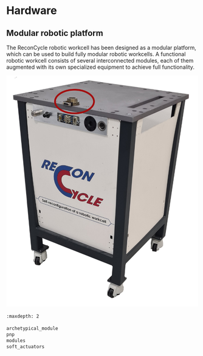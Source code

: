 # Hardware

## Modular robotic platform 

The ReconCycle robotic workcell has been designed as a modular platform, which can be used to build fully modular robotic workcells. A functional robotic workcell consists of several interconnected modules, each of them augmented with its own specialized equipment to achieve full functionality.

<p align="center">
  <img src="figures_module/Archetypical_module_2.jpg" />
</p>

<TODO zamenjaj sliko>

```{toctree}
:maxdepth: 2

archetypical_module
pnp
modules
soft_actuators
```
